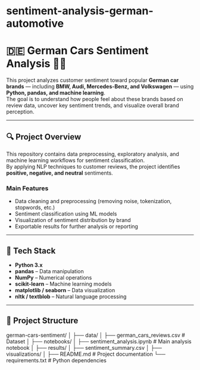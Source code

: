# sentiment-analysis-german-automotive

# 🇩🇪 German Cars Sentiment Analysis 🚗💬

This project analyzes customer sentiment toward popular **German car brands** — including **BMW, Audi, Mercedes-Benz, and Volkswagen** — using **Python, pandas, and machine learning**.  
The goal is to understand how people feel about these brands based on review data, uncover key sentiment trends, and visualize overall brand perception.

---

## 🔍 Project Overview

This repository contains data preprocessing, exploratory analysis, and machine learning workflows for sentiment classification.  
By applying NLP techniques to customer reviews, the project identifies **positive, negative, and neutral** sentiments.

### **Main Features**
- Data cleaning and preprocessing (removing noise, tokenization, stopwords, etc.)
- Sentiment classification using ML models
- Visualization of sentiment distribution by brand
- Exportable results for further analysis or reporting

---

## 🧰 Tech Stack
- **Python 3.x**
- **pandas** – Data manipulation  
- **NumPy** – Numerical operations  
- **scikit-learn** – Machine learning models  
- **matplotlib / seaborn** – Data visualization  
- **nltk / textblob** – Natural language processing  

---

## 📂 Project Structure
german-cars-sentiment/
│
├── data/
│ ├── german_cars_reviews.csv # Dataset
│
├── notebooks/
│ ├── sentiment_analysis.ipynb # Main analysis notebook
│
├── results/
│ ├── sentiment_summary.csv
│ ├── visualizations/
│
├── README.md # Project documentation
└── requirements.txt # Python dependencies

